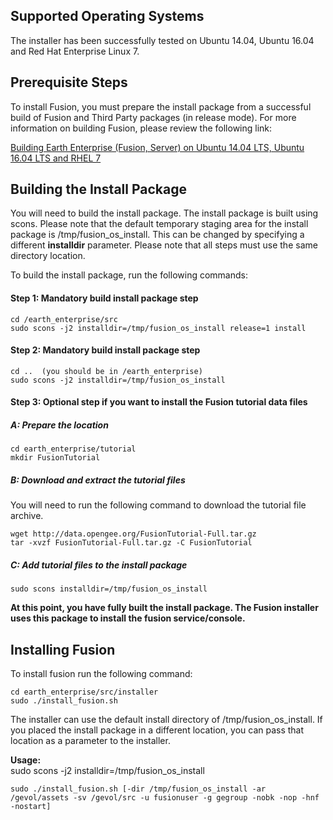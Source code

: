 ## **Supported Operating Systems**
The installer has been successfully tested on Ubuntu 14.04, Ubuntu 16.04 and Red Hat Enterprise Linux 7.

## **Prerequisite Steps**
To install Fusion, you must prepare the install package from a successful build of Fusion and Third Party packages (in release mode).  For more information on building Fusion, please review the following link:

[Building Earth Enterprise (Fusion, Server) on Ubuntu 14.04 LTS, Ubuntu 16.04 LTS and RHEL 7](Build-Instructions)

## **Building the Install Package**
You will need to build the install package.  The install package is built using scons.  Please note that the default temporary staging area for the install package is /tmp/fusion_os_install.  This can be changed by specifying a different **installdir** parameter. Please note that all steps must use the same directory location.

To build the install package, run the following commands:

#### **Step 1: Mandatory build install package step**

    cd /earth_enterprise/src
    sudo scons -j2 installdir=/tmp/fusion_os_install release=1 install

#### **Step 2: Mandatory build install package step**

    cd ..  (you should be in /earth_enterprise)
    sudo scons -j2 installdir=/tmp/fusion_os_install 

#### **Step 3: Optional step if you want to install the Fusion tutorial data files**
##### **A: Prepare the location**

    cd earth_enterprise/tutorial 
    mkdir FusionTutorial

##### **B: Download and extract the tutorial files**
You will need to run the following command to download the tutorial file archive.

    wget http://data.opengee.org/FusionTutorial-Full.tar.gz
    tar -xvzf FusionTutorial-Full.tar.gz -C FusionTutorial

##### **C: Add tutorial files to the install package**

    sudo scons installdir=/tmp/fusion_os_install

**At this point, you have fully built the install package.  The Fusion installer uses this package to install the fusion service/console.**

## **Installing Fusion**
To install fusion run the following command:

    cd earth_enterprise/src/installer
    sudo ./install_fusion.sh

The installer can use the default install directory of /tmp/fusion_os_install.  If you placed the install package in a different location, you can pass that location as a parameter to the installer.

**Usage:**  
    sudo scons -j2 installdir=/tmp/fusion_os_install 

`sudo ./install_fusion.sh [-dir /tmp/fusion_os_install -ar /gevol/assets -sv /gevol/src -u fusionuser -g gegroup -nobk -nop -hnf -nostart]`
